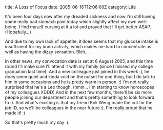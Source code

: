 title: A Loss of Focus
date: 2005-06-16T12:06:00Z
category: Life

It's been four days now after my dreaded sickness and now I'm still having some really bad stomach pain today which slightly affect my own well-being. I find myself cursing at it a lot and prayed that I'll get better ASAP. (Hopefully…)

And due to my own lack of appetite, it does seems that my glucose intake is insufficient for my brain activity, which makes me hard to concentrate as well as having the dizzy sensation. Bleh…

In other news, my convocation date is set at 6 August 2005, and this time round I'll make sure I'll attend it with my family (since I missed my college graduation last time). And a new colleague just joined in this week :), he does seem quiet and kinda cold on the outset for one thing, but I do talk to him in some occasions and he is pretty warm in person. :) I'm not really surprised that he's a Leo though. (hmm… I'm starting to know horoscopes of my colleagues XDDD) And in the next few months, there'll be six more people joining our department and that's pretty something to look forward to :). And what's exciting is that my friend Kok Weng made the cut for the job :D, so we'll be colleagues in the near future :). I'm really proud that he made it! :)

So that's pretty much my day :).
